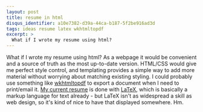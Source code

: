 ```yaml
---
layout: post
title: resume in html
disqus_identifier: a10e7382-d39a-44ca-b187-5f2be916ad3d
tags: ideas resume latex wkhtmltopdf
excerpt: >
  What if I wrote my resume using html?
---
```


What if I wrote my resume using html?  As a webpage it would be convenient and a source of truth as the most up-to-date version.  HTML/CSS would give me perfect style control, and templating provides a simple way to add more material without worrying about matching existing styling.  I could probably use something like [wkhtmltopdf](http://wkhtmltopdf.org/) to export a document when I need to print/email it.  [My current resume](https://github.com/mosbasik/resume) is done with [LaTeX](https://www.latex-project.org/), which is basically a markup language for text already - but LaTeX isn't as widespread a skill as web design, so it's kind of nice to have that displayed somewhere. Hm.